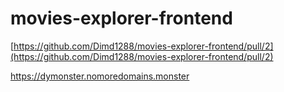 # movies-explorer-frontend

[https://github.com/Dimd1288/movies-explorer-frontend/pull/2](https://github.com/Dimd1288/movies-explorer-frontend/pull/2)

https://dymonster.nomoredomains.monster 